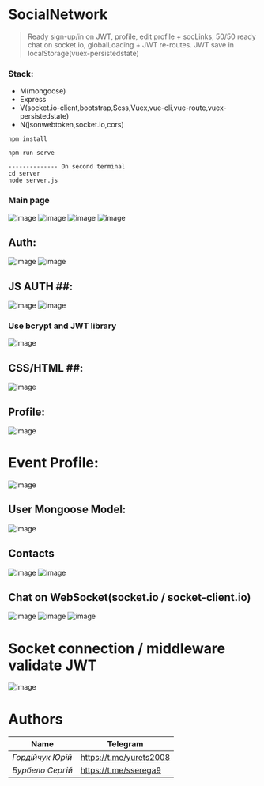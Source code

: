 # SocialNetwork 
  >Ready sign-up/in on JWT, profile, edit profile + socLinks, 50/50 ready chat on socket.io, globalLoading + JWT re-routes.
  JWT save in localStorage(vuex-persistedstate)
  >  
### Stack: ###
- M(mongoose)
- Express
- V(socket.io-client,bootstrap,Scss,Vuex,vue-cli,vue-route,vuex-persistedstate)
- N(jsonwebtoken,socket.io,cors)

```
npm install 

npm run serve

-------------- On second terminal
cd server
node server.js 

```

### Main page 
![image](https://user-images.githubusercontent.com/43111628/119261716-4b485780-bbe1-11eb-9ce6-11002f725dba.png)
![image](https://user-images.githubusercontent.com/43111628/119261794-a11cff80-bbe1-11eb-8475-11b6b55e99f1.png)
![image](https://user-images.githubusercontent.com/43111628/119262448-f5c17a00-bbe3-11eb-825b-d669d1aa8f91.png)
![image](https://user-images.githubusercontent.com/43111628/119261797-a5e1b380-bbe1-11eb-857e-9ae1038ab178.png)


## Auth:
![image](https://user-images.githubusercontent.com/43111628/119261815-babe4700-bbe1-11eb-970c-594e410cbd93.png)
![image](https://user-images.githubusercontent.com/43111628/119261821-c1e55500-bbe1-11eb-837a-39b80153a59a.png)

## JS AUTH ##:
![image](https://user-images.githubusercontent.com/43111628/119262215-14734100-bbe3-11eb-9b06-c369183b943e.png)
![image](https://user-images.githubusercontent.com/43111628/119261840-e4776e00-bbe1-11eb-844f-43f4708109e7.png)

### Use bcrypt and JWT library ###
![image](https://user-images.githubusercontent.com/43111628/119262214-14734100-bbe3-11eb-9c21-16f4d18e53e6.png)


## CSS/HTML ##:
![image](https://user-images.githubusercontent.com/43111628/119261851-ee00d600-bbe1-11eb-97d5-13fa1f04606d.png)


## Profile:
![image](https://user-images.githubusercontent.com/43111628/119261945-2d2f2700-bbe2-11eb-9e76-ee0ebcec377a.png)
# Event Profile:
![image](https://user-images.githubusercontent.com/43111628/119262000-551e8a80-bbe2-11eb-92e4-3b81d221e743.png)

## User Mongoose Model:
![image](https://user-images.githubusercontent.com/43111628/119262269-471d3980-bbe3-11eb-9f22-08961ce4e450.png)


## Contacts ##
![image](https://user-images.githubusercontent.com/43111628/119262014-5e0f5c00-bbe2-11eb-94f9-8274141e348e.png)
![image](https://user-images.githubusercontent.com/43111628/119262098-acbcf600-bbe2-11eb-9253-65abb65c2dc4.png)


## Chat on WebSocket(socket.io / socket-client.io) 
![image](https://user-images.githubusercontent.com/43111628/119262035-741d1c80-bbe2-11eb-9558-d094d56df465.png)
![image](https://user-images.githubusercontent.com/43111628/119262064-93b44500-bbe2-11eb-8158-34f0841c88b2.png)
![image](https://user-images.githubusercontent.com/43111628/119262086-a169ca80-bbe2-11eb-88f7-001a3a78d77d.png)
# Socket connection / middleware validate JWT
![image](https://user-images.githubusercontent.com/43111628/119262141-db3ad100-bbe2-11eb-9bf3-44f3a83adef7.png)



# Authors
|**Name**|**Telegram**|
|-------------------|-----------|
|*Гордійчук Юрій*|https://t.me/yurets2008|
|*Бурбело Сергій*|https://t.me/sserega9|



